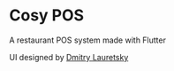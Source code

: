 # Cosy POS

A restaurant POS system made with Flutter

UI designed by [Dmitry Lauretsky](https://dribbble.com/shots/19061261-CosyPOS-restaurant-POS-system)